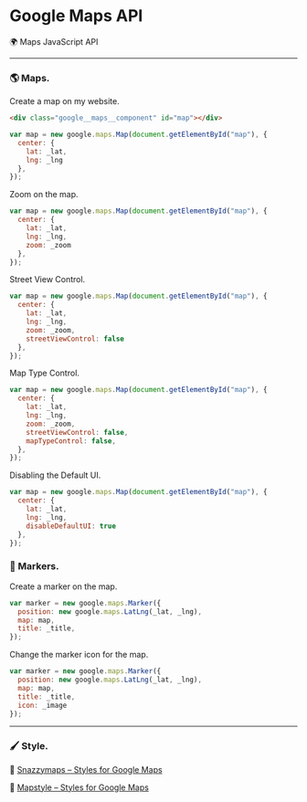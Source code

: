 # Google Maps API
🌍 Maps JavaScript API

---

### 🌎 Maps.
Create a map on my website.
```html
<div class="google__maps__component" id="map"></div>
```

```javascript
var map = new google.maps.Map(document.getElementById("map"), {
  center: {
    lat: _lat,
    lng: _lng
  },
});
```

Zoom on the map.
```javascript
var map = new google.maps.Map(document.getElementById("map"), {
  center: {
    lat: _lat,
    lng: _lng,
    zoom: _zoom
  },
});
```

Street View Control.
```javascript
var map = new google.maps.Map(document.getElementById("map"), {
  center: {
    lat: _lat,
    lng: _lng,
    zoom: _zoom,
    streetViewControl: false
  },
});
```

Map Type Control.
```javascript
var map = new google.maps.Map(document.getElementById("map"), {
  center: {
    lat: _lat,
    lng: _lng,
    zoom: _zoom,
    streetViewControl: false,
    mapTypeControl: false,
  },
});
```

Disabling the Default UI.
```javascript
var map = new google.maps.Map(document.getElementById("map"), {
  center: {
    lat: _lat,
    lng: _lng,
    disableDefaultUI: true
  },
});
```

### 📌 Markers.
Create a marker on the map.
```javascript
var marker = new google.maps.Marker({
  position: new google.maps.LatLng(_lat, _lng),
  map: map,
  title: _title,
});
```

Change the marker icon for the map.
```javascript
var marker = new google.maps.Marker({
  position: new google.maps.LatLng(_lat, _lng),
  map: map,
  title: _title,
  icon: _image
});
```

---

### 🖌 Style.

🔗 [Snazzymaps – Styles for Google Maps](https://snazzymaps.com/)

🔗 [Mapstyle – Styles for Google Maps](https://mapstyle.withgoogle.com/)
